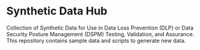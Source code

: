 # Synthetic Data Hub
Collection of Synthetic Data for Use in  Data Loss Prevention (DLP) or  Data Security Posture Management (DSPM) Testing, Validation, and Assurance. This repository contains sample data and scripts to generate new data. 